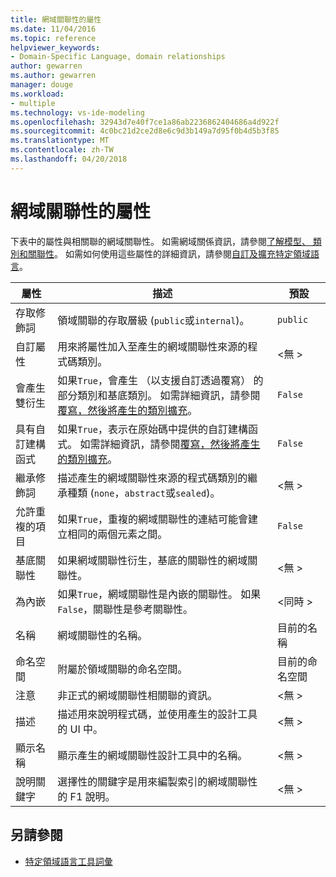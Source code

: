 ```yaml
---
title: 網域關聯性的屬性
ms.date: 11/04/2016
ms.topic: reference
helpviewer_keywords:
- Domain-Specific Language, domain relationships
author: gewarren
ms.author: gewarren
manager: douge
ms.workload:
- multiple
ms.technology: vs-ide-modeling
ms.openlocfilehash: 32943d7e40f7ce1a86ab2236862404686a4d922f
ms.sourcegitcommit: 4c0bc21d2ce2d8e6c9d3b149a7d95f0b4d5b3f85
ms.translationtype: MT
ms.contentlocale: zh-TW
ms.lasthandoff: 04/20/2018
---
```

# <a name="properties-of-domain-relationships"></a>網域關聯性的屬性
下表中的屬性與相關聯的網域關聯性。 如需網域關係資訊，請參閱[了解模型、 類別和關聯性](../modeling/understanding-models-classes-and-relationships.md)。 如需如何使用這些屬性的詳細資訊，請參閱[自訂及擴充特定領域語言](../modeling/customizing-and-extending-a-domain-specific-language.md)。

|屬性|描述|預設|
|--------------|-----------------|-------------|
|存取修飾詞|領域關聯的存取層級 (`public`或`internal`)。|`public`|
|自訂屬性|用來將屬性加入至產生的網域關聯性來源的程式碼類別。|\<無 >|
|會產生雙衍生|如果`True`，會產生 （以支援自訂透過覆寫） 的部分類別和基底類別。 如需詳細資訊，請參閱[覆寫，然後將產生的類別擴充](../modeling/overriding-and-extending-the-generated-classes.md)。|`False`|
|具有自訂建構函式|如果`True`，表示在原始碼中提供的自訂建構函式。 如需詳細資訊，請參閱[覆寫，然後將產生的類別擴充](../modeling/overriding-and-extending-the-generated-classes.md)。|`False`|
|繼承修飾詞|描述產生的網域關聯性來源的程式碼類別的繼承種類 (`none`，`abstract`或`sealed`)。|\<無 >|
|允許重複的項目|如果`True`，重複的網域關聯性的連結可能會建立相同的兩個元素之間。|`False`|
|基底關聯性|如果網域關聯性衍生，基底的關聯性的網域關聯性。|\<無 >|
|為內嵌|如果`True`，網域關聯性是內嵌的關聯性。 如果`False`，關聯性是參考關聯性。|\<同時 >|
|名稱|網域關聯性的名稱。|目前的名稱|
|命名空間|附屬於領域關聯的命名空間。|目前的命名空間|
|注意|非正式的網域關聯性相關聯的資訊。|\<無 >|
|描述|描述用來說明程式碼，並使用產生的設計工具的 UI 中。|\<無 >|
|顯示名稱|顯示產生的網域關聯性設計工具中的名稱。|\<無 >|
|說明關鍵字|選擇性的關鍵字是用來編製索引的網域關聯性的 F1 說明。|\<無 >|

## <a name="see-also"></a>另請參閱

- [特定領域語言工具詞彙](http://msdn.microsoft.com/ca5e84cb-a315-465c-be24-76aa3df276aa)